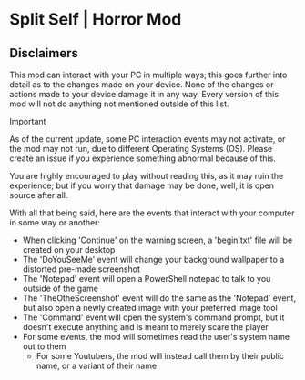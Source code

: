 # Split Self | Horror Mod
## Disclaimers

This mod can interact with your PC in multiple ways; this goes further into detail as to the changes made on your device. None of the changes or actions made to your device damage it in any way. Every version of this mod will not do anything not mentioned outside of this list.

> [!IMPORTANT]
> As of the current update, some PC interaction events may not activate, or the mod may not run, due to different Operating Systems (OS). Please create an issue if you experience something abnormal because of this.

You are highly encouraged to play without reading this, as it may ruin the experience; but if you worry that damage may be done, well, it is open source after all.



With all that being said, here are the events that interact with your computer in some way or another:
- When clicking 'Continue' on the warning screen, a 'begin.txt' file will be created on your desktop
- The 'DoYouSeeMe' event will change your background wallpaper to a distorted pre-made screenshot
- The 'Notepad' event will open a PowerShell notepad to talk to you outside of the game
- The 'TheOtheScreenshot' event will do the same as the 'Notepad' event, but also open a newly created image with your preferred image tool
- The 'Command' event will open the system's command prompt, but it doesn't execute anything and is meant to merely scare the player
- For some events, the mod will sometimes read the user's system name out to them
  - For some Youtubers, the mod will instead call them by their public name, or a variant of their name
